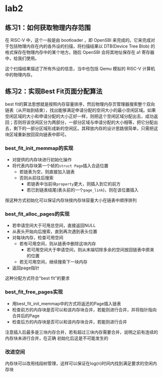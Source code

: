 # lab2
## 练习1：如何获取物理内存范围

在 RISC-V 中，这个一般是由 bootloader ，即 OpenSBI 来完成的。它来完成对于包括物理内存在内的各外设的扫描，将扫描结果以 DTB(Device Tree Blob) 的格式保存在物理内存中的某个地方。随后 OpenSBI 会将其地址保存在 a1 寄存器中，给我们使用。

这个扫描结果描述了所有外设的信息，当中也包括 Qemu 模拟的 RISC-V 计算机中的物理内存。

## 练习2：实现Best Fit页面分配算法

best fit的算法思想就是按照内存容量排序，然后物理内存页管理器搜索整个双向链表（从开始到结束），找出能够满足申请分配的空间大小的最小空闲区域。如果空闲区域的大小和申请分配的大小正好一样，则把这个空闲区域分配出去，成功返回；否则将该空闲区分为两部分，一部分区域与申请分配的大小相等，把它分配出去，剩下的一部分区域形成新的空闲区。其释放内存的设计思路很简单，只需把这块区域重新放回双向链表中即可。

### best_fit_init_memmap的实现

* 对提供的内存块进行初始化操作
* 将代表内存块第一个帧的`struct Page`插入合适位置
    * 若链表为空，则直接加入链表
    * 否则从前往后搜索
        * 若链表中当前块`property`更大，则插入到它的前方
        * 若已到链表结尾(表头前的一个`page_link`)，则在该位置插入

按这种方式初始化可以保证内存块按内存块容量大小在链表中顺序排列

### best_fit_alloc_pages的实现

* 若申请空间大于可用总空间，直接返回NULL
* 从表头开始向后搜索，直到再次遇到表头位置
* 对每块内存，检查可用空间
    * 若有可用空间，则从链表中删除这块内存
        * 若可用空间大于申请空间，则从末端切除多余的空间放回链表中原来的位置
    * 若无可用空间，继续搜索下一块内存
* 返回page指针

这种分配方式符合"best fit"的要求

### best_fit_free_pages实现

* 用best_fit_init_memmap中的方式将返还的Page插入链表
* 检查前方的内存块是否可以和该内存块合并，若能则进行合并，并将指针指向合并后的Page
* 检查后方的内存块是否可以和该内存块合并，若能则进行合并

注意插入后最多是三块内存合并，若有超过三块内存需要合并，说明之前有连续的内存块未进行合并，在正确
初始化后这是不可能发生的

### 改进空间

内存块可以改用线段树管理，这样可以保证在log(n)时间内找到满足要求的空闲内存块